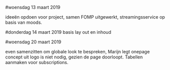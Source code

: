 #woensdag 13 maart 2019

ideeën opdoen voor project, samen FOMP uitgewerkt, streamingsservice op basis van moods.

#donderdag 14 maart 2019
basis lay out en inhoud

#woensdag 20 maart 2019

even samenzitten om globale look te bespreken, Marijn legt onepage concept uit
logo is niet nodig, gezien de page doorloopt. 
Tabellen aanmaken voor subscriptions. 
